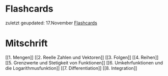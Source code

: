# Flashcards
zuletzt geupdated: 17.November
[Flashcards](https://ankiweb.net/shared/info/1741929116)
# Mitschrift
[[1. Mengen]]
[[2. Reelle Zahlen und Vektoren]]
[[3. Folgen]]
[[4. Reihen]]
[[5. Grenzwerte und Stetigkeit von Funktionen]]
[[6. Umkehrfunktionen und die Logarithmusfunktion]]
[[7. Differentiation]]
[[8. Integration]]
